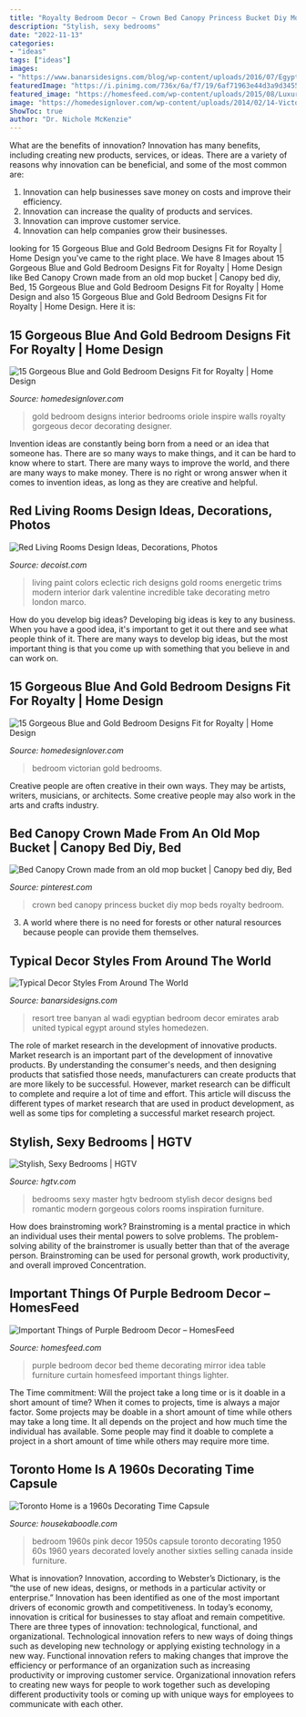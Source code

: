 ```yaml
---
title: "Royalty Bedroom Decor ~ Crown Bed Canopy Princess Bucket Diy Mop Beds Royalty Bedroom"
description: "Stylish, sexy bedrooms"
date: "2022-11-13"
categories:
- "ideas"
tags: ["ideas"]
images:
- "https://www.banarsidesigns.com/blog/wp-content/uploads/2016/07/Egyptian-Bedroom-Decor.jpg"
featuredImage: "https://i.pinimg.com/736x/6a/f7/19/6af71963e44d3a9d345507b8d24744b4--cinderella-bedroom-girls-bedroom.jpg"
featured_image: "https://homesfeed.com/wp-content/uploads/2015/08/Luxurious-bedroom-decorating-idea-in-purple-theme-metal-bed-furniture-with-lighter-purple-bed-curtain-lighter-purple-bedcover-and-pillows-chair-and-table-a-decorative-mirror-.jpg"
image: "https://homedesignlover.com/wp-content/uploads/2014/02/14-Victorian-Bedroom.jpg"
ShowToc: true
author: "Dr. Nichole McKenzie"
---
```



What are the benefits of innovation?
Innovation has many benefits, including creating new products, services, or ideas. There are a variety of reasons why innovation can be beneficial, and some of the most common are: 
1. Innovation can help businesses save money on costs and improve their efficiency.
2. Innovation can increase the quality of products and services.
3. Innovation can improve customer service.
4. Innovation can help companies grow their businesses.

	

		
looking for 15 Gorgeous Blue and Gold Bedroom Designs Fit for Royalty | Home Design you've came to the right place. We have 8 Images about 15 Gorgeous Blue and Gold Bedroom Designs Fit for Royalty | Home Design like Bed Canopy Crown made from an old mop bucket | Canopy bed diy, Bed, 15 Gorgeous Blue and Gold Bedroom Designs Fit for Royalty | Home Design and also 15 Gorgeous Blue and Gold Bedroom Designs Fit for Royalty | Home Design. Here it is:
		
    
## 15 Gorgeous Blue And Gold Bedroom Designs Fit For Royalty | Home Design

<img loading=lazy src="https://homedesignlover.com/wp-content/uploads/2014/02/1-21-Oriole.jpg" onerror="this.onerror=null;this.src='https://tse2.mm.bing.net/th?id=OIP.JkRBvjkZELSIBYQ67MJWrQHaEF&amp;pid=15.1';" alt="15 Gorgeous Blue and Gold Bedroom Designs Fit for Royalty | Home Design">

_Source: homedesignlover.com_

>gold bedroom designs interior bedrooms oriole inspire walls royalty gorgeous decor decorating designer. 

	

Invention ideas are constantly being born from a need or an idea that someone has. There are so many ways to make things, and it can be hard to know where to start. There are many ways to improve the world, and there are many ways to make money. There is no right or wrong answer when it comes to invention ideas, as long as they are creative and helpful.

    
## Red Living Rooms Design Ideas, Decorations, Photos

<img loading=lazy src="http://cdn.decoist.com/wp-content/uploads/2014/10/Gold-trims-give-the-room-a-touch-of-majesty.jpg" onerror="this.onerror=null;this.src='https://tse3.mm.bing.net/th?id=OIP.sO_eStQ57aeY3qNu3vSpQgHaEz&amp;pid=15.1';" alt="Red Living Rooms Design Ideas, Decorations, Photos">

_Source: decoist.com_

>living paint colors eclectic rich designs gold rooms energetic trims modern interior dark valentine incredible take decorating metro london marco. 

	

How do you develop big ideas?
Developing big ideas is key to any business. When you have a good idea, it's important to get it out there and see what people think of it. There are many ways to develop big ideas, but the most important thing is that you come up with something that you believe in and can work on.

    
## 15 Gorgeous Blue And Gold Bedroom Designs Fit For Royalty | Home Design

<img loading=lazy src="https://homedesignlover.com/wp-content/uploads/2014/02/14-Victorian-Bedroom.jpg" onerror="this.onerror=null;this.src='https://tse2.mm.bing.net/th?id=OIP.gIsnMgDpUjg-VI_UXtDpqQHaE5&amp;pid=15.1';" alt="15 Gorgeous Blue and Gold Bedroom Designs Fit for Royalty | Home Design">

_Source: homedesignlover.com_

>bedroom victorian gold bedrooms. 

	

Creative people are often creative in their own ways. They may be artists, writers, musicians, or architects. Some creative people may also work in the arts and crafts industry.

    
## Bed Canopy Crown Made From An Old Mop Bucket | Canopy Bed Diy, Bed

<img loading=lazy src="https://i.pinimg.com/736x/6a/f7/19/6af71963e44d3a9d345507b8d24744b4--cinderella-bedroom-girls-bedroom.jpg" onerror="this.onerror=null;this.src='https://tse1.mm.bing.net/th?id=OIP.ke50axtPmh3wF4LIf-RcpAHaJ3&amp;pid=15.1';" alt="Bed Canopy Crown made from an old mop bucket | Canopy bed diy, Bed">

_Source: pinterest.com_

>crown bed canopy princess bucket diy mop beds royalty bedroom. 

	

3. A world where there is no need for forests or other natural resources because people can provide them themselves. 

    
## Typical Decor Styles From Around The World

<img loading=lazy src="https://www.banarsidesigns.com/blog/wp-content/uploads/2016/07/Egyptian-Bedroom-Decor.jpg" onerror="this.onerror=null;this.src='https://tse1.mm.bing.net/th?id=OIP.bkjSQn6AWZ7y7jZ8eSJC8wHaFB&amp;pid=15.1';" alt="Typical Decor Styles From Around The World">

_Source: banarsidesigns.com_

>resort tree banyan al wadi egyptian bedroom decor emirates arab united typical egypt around styles homedezen. 

	

The role of market research in the development of innovative products.
Market research is an important part of the development of innovative products. By understanding the consumer's needs, and then designing products that satisfied those needs, manufacturers can create products that are more likely to be successful. However, market research can be difficult to complete and require a lot of time and effort. This article will discuss the different types of market research that are used in product development, as well as some tips for completing a successful market research project.

    
## Stylish, Sexy Bedrooms | HGTV

<img loading=lazy src="http://hgtvhome.sndimg.com/content/dam/images/hgtv/fullset/2012/1/26/0/RMS-knightmovesblog_Modern-Romantic-Master_s3x4.jpg.rend.hgtvcom.966.1288.jpeg" onerror="this.onerror=null;this.src='https://tse2.mm.bing.net/th?id=OIP.M-0pwsLX7qf1vSWgkWsejwHaJ4&amp;pid=15.1';" alt="Stylish, Sexy Bedrooms | HGTV">

_Source: hgtv.com_

>bedrooms sexy master hgtv bedroom stylish decor designs bed romantic modern gorgeous colors rooms inspiration furniture. 

	

How does brainstroming work?
Brainstroming is a mental practice in which an individual uses their mental powers to solve problems. The problem-solving ability of the brainstromer is usually better than that of the average person. Brainstroming can be used for personal growth, work productivity, and overall improved Concentration.

    
## Important Things Of Purple Bedroom Decor – HomesFeed

<img loading=lazy src="https://homesfeed.com/wp-content/uploads/2015/08/Luxurious-bedroom-decorating-idea-in-purple-theme-metal-bed-furniture-with-lighter-purple-bed-curtain-lighter-purple-bedcover-and-pillows-chair-and-table-a-decorative-mirror-.jpg" onerror="this.onerror=null;this.src='https://tse1.mm.bing.net/th?id=OIP.YIT8VXzn-Mgaw0JUw4ZwMwHaFj&amp;pid=15.1';" alt="Important Things of Purple Bedroom Decor – HomesFeed">

_Source: homesfeed.com_

>purple bedroom decor bed theme decorating mirror idea table furniture curtain homesfeed important things lighter. 

	

The Time commitment: Will the project take a long time or is it doable in a short amount of time?
When it comes to projects, time is always a major factor. Some projects may be doable in a short amount of time while others may take a long time. It all depends on the project and how much time the individual has available. Some people may find it doable to complete a project in a short amount of time while others may require more time.

    
## Toronto Home Is A 1960s Decorating Time Capsule

<img loading=lazy src="http://www.housekaboodle.com/wp-content/uploads/2015/03/Bedroom-in-1950s-1960s-pink-decor.jpg" onerror="this.onerror=null;this.src='https://tse4.mm.bing.net/th?id=OIP.gZpxy5qs1IIyYv1g36GOMwHaEo&amp;pid=15.1';" alt="Toronto Home is a 1960s Decorating Time Capsule">

_Source: housekaboodle.com_

>bedroom 1960s pink decor 1950s capsule toronto decorating 1950 60s 1960 years decorated lovely another sixties selling canada inside furniture. 

	

What is innovation?
Innovation, according to Webster’s Dictionary, is the “the use of new ideas, designs, or methods in a particular activity or enterprise.” Innovation has been identified as one of the most important drivers of economic growth and competitiveness. In today’s economy, innovation is critical for businesses to stay afloat and remain competitive. There are three types of innovation: technological, functional, and organizational.
Technological innovation refers to new ways of doing things such as developing new technology or applying existing technology in a new way. Functional innovation refers to making changes that improve the efficiency or performance of an organization such as increasing productivity or improving customer service. Organizational innovation refers to creating new ways for people to work together such as developing different productivity tools or coming up with unique ways for employees to communicate with each other.

